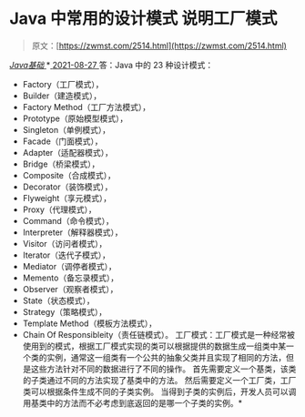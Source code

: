 <!--yml
category: 未分类
date: 0001-01-01 00:00:00
-->

# Java 中常用的设计模式 说明工厂模式

> 原文：[https://zwmst.com/2514.html](https://zwmst.com/2514.html)

   [ *Java基础* ](https://zwmst.com/java%e5%9f%ba%e7%a1%80)*[ <time datetime="2021-08-27T09:33:07+08:00"> 2021-08-27 </time> ](https://zwmst.com/2514.html)  答：Java 中的 23 种设计模式：

*   Factory（工厂模式），
*   Builder（建造模式），
*   Factory Method（工厂方法模式），
*   Prototype（原始模型模式），
*   Singleton（单例模式），
*   Facade（门面模式），
*   Adapter（适配器模式），
*   Bridge（桥梁模式），
*   Composite（合成模式），
*   Decorator（装饰模式），
*   Flyweight（享元模式），
*   Proxy（代理模式），
*   Command（命令模式），
*   Interpreter（解释器模式），
*   Visitor（访问者模式），
*   Iterator（迭代子模式），
*   Mediator（调停者模式），
*   Memento（备忘录模式），
*   Observer（观察者模式），
*   State（状态模式），
*   Strategy（策略模式），
*   Template Method（模板方法模式），
*   Chain Of Responsibleity（责任链模式）。
    工厂模式：工厂模式是一种经常被使用到的模式，根据工厂模式实现的类可以根据提供的数据生成一组类中某一个类的实例，通常这一组类有一个公共的抽象父类并且实现了相同的方法，但是这些方法针对不同的数据进行了不同的操作。
    首先需要定义一个基类，该类的子类通过不同的方法实现了基类中的方法。
    然后需要定义一个工厂类，工厂类可以根据条件生成不同的子类实例。
    当得到子类的实例后，开发人员可以调用基类中的方法而不必考虑到底返回的是哪一个子类的实例。*